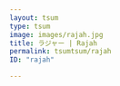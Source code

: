 ```yaml
---
layout: tsum
type: tsum
image: images/rajah.jpg
title: ラジャー | Rajah
permalink: tsumtsum/rajah
ID: "rajah"

---
```


